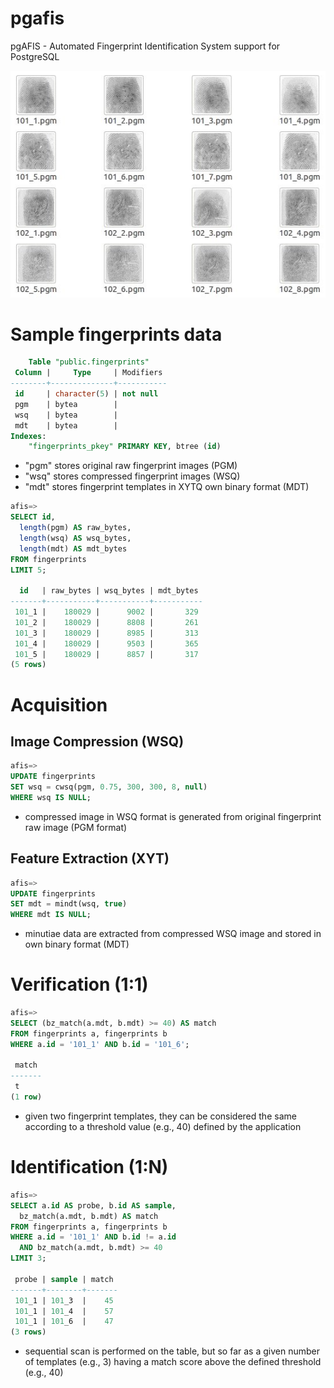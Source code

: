 pgafis
======

pgAFIS - Automated Fingerprint Identification System support for PostgreSQL

![fingers](./samples/fingerprints.jpg "Sample Fingerprints")

# Sample fingerprints data

```sql
    Table "public.fingerprints"
 Column |     Type     | Modifiers 
--------+--------------+-----------
 id     | character(5) | not null
 pgm    | bytea        | 
 wsq    | bytea        | 
 mdt    | bytea        | 
Indexes:
    "fingerprints_pkey" PRIMARY KEY, btree (id)
```
- "pgm" stores original raw fingerprint images (PGM)
- "wsq" stores compressed fingerprint images (WSQ)
- "mdt" stores fingerprint templates in XYTQ own binary format (MDT)

```sql
afis=>
SELECT id,
  length(pgm) AS raw_bytes,
  length(wsq) AS wsq_bytes,
  length(mdt) AS mdt_bytes
FROM fingerprints
LIMIT 5;

  id   | raw_bytes | wsq_bytes | mdt_bytes 
-------+-----------+-----------+-----------
 101_1 |    180029 |      9002 |       329
 101_2 |    180029 |      8808 |       261
 101_3 |    180029 |      8985 |       313
 101_4 |    180029 |      9503 |       365
 101_5 |    180029 |      8857 |       317
(5 rows)
```

# Acquisition

## Image Compression (WSQ)

```sql
afis=>
UPDATE fingerprints
SET wsq = cwsq(pgm, 0.75, 300, 300, 8, null)
WHERE wsq IS NULL;
```
- compressed image in WSQ format is generated from original fingerprint raw image (PGM format)

## Feature Extraction (XYT)

```sql
afis=>
UPDATE fingerprints
SET mdt = mindt(wsq, true)
WHERE mdt IS NULL;
```
- minutiae data are extracted from compressed WSQ image and stored in own binary format (MDT)

# Verification (1:1)

```sql
afis=>
SELECT (bz_match(a.mdt, b.mdt) >= 40) AS match
FROM fingerprints a, fingerprints b
WHERE a.id = '101_1' AND b.id = '101_6';

 match 
-------
 t
(1 row)
```
- given two fingerprint templates, they can be considered the same according to a threshold value (e.g., 40) defined by the application


# Identification (1:N)

```sql
afis=>
SELECT a.id AS probe, b.id AS sample,
  bz_match(a.mdt, b.mdt) AS match
FROM fingerprints a, fingerprints b
WHERE a.id = '101_1' AND b.id != a.id
  AND bz_match(a.mdt, b.mdt) >= 40
LIMIT 3;

 probe | sample | match 
-------+--------+-------
 101_1 | 101_3  |    45
 101_1 | 101_4  |    57
 101_1 | 101_6  |    47
(3 rows)
```
- sequential scan is performed on the table, but so far as a given number of templates (e.g., 3) having a match score above the defined threshold (e.g., 40)


